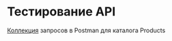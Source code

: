 # Тестирование API   
[Коллекция](https://www.postman.com/flight-pilot-64384252/workspace/my-workspace/collection/36034093-20869674-2657-4d8c-a185-54e1d9d66d9d?action=share&creator=36034093) запросов в Postman для каталога Products    